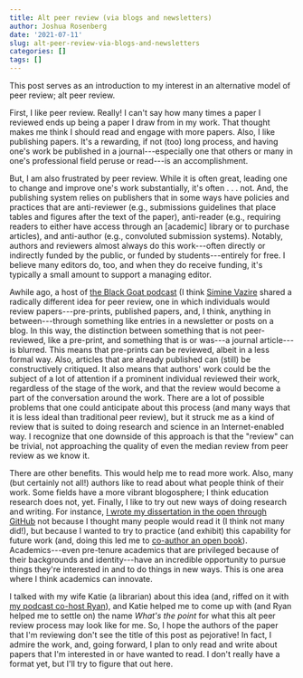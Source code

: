 ```yaml
---
title: Alt peer review (via blogs and newsletters)
author: Joshua Rosenberg
date: '2021-07-11'
slug: alt-peer-review-via-blogs-and-newsletters
categories: []
tags: []
---
```


This post serves as an introduction to my interest in an alternative model of peer review; alt peer review.

First, I like peer review. Really! I can't say how many times a paper I reviewed ends up being a paper I draw from in my work. That thought makes me think I should read and engage with more papers. Also, I like publishing papers. It's a rewarding, if not (too) long process, and having one's work be published in a journal---especially one that others or many in one's professional field peruse or read---is an accomplishment. 

But, I am also frustrated by peer review. While it is often great, leading one to change and improve one's work substantially, it's often . . . not. And, the publishing system relies on publishers that in some ways have policies and practices that are anti-reviewer (e.g., submissions guidelines that place tables and figures after the text of the paper), anti-reader (e.g., requiring readers to either have access through an [academic] library or to purchase articles), and anti-author (e.g., convoluted submission systems). Notably, authors and reviewers almost always do this work---often directly or indirectly funded by the public, or funded by students---entirely for free. I believe many editors do, too, and when they do receive funding, it's typically a small amount to support a managing editor.

Awhile ago, a host of [the Black Goat podcast](https://www.theblackgoatpodcast.com/about/) (I think [Simine Vazire](https://www.simine.com/) shared a radically different idea for peer review, one in which individuals would review papers---pre-prints, published papers, and, I think, anything in between---through something like entries in a newsletter or posts on a blog. In this way, the distinction between something that is not peer-reviewed, like a pre-print, and something that is or was---a journal article---is blurred. This means that pre-prints can be reviewed, albeit in a less formal way. Also, articles that are already published can (still) be constructively critiqued. It also means that authors' work could be the subject of a lot of attention if a prominent individual reviewed their work, regardless of the stage of the work, and that the review would become a part of the conversation around the work. There are a lot of possible problems that one could anticipate about this process (and many ways that it is less ideal than traditional peer review), but it struck me as a kind of review that is suited to doing research and science in an Internet-enabled way. I recognize that one downside of this approach is that the "review" can be trivial, not approaching the quality of even the median review from peer review as we know it.

There are other benefits. This would help me to read more work. Also, many (but certainly not all!) authors like to read about what people think of their work. Some fields have a more vibrant blogosphere; I think education research does not, yet. Finally, I like to try out new ways of doing research and writing. For instance, [I wrote my dissertation in the open through GitHub](https://jrosen48.github.io/dissertation/) not because I thought many people would read it (I think not many did!), but because I wanted to try to practice (and exhibit) this capability for future work (and, doing this led me to [co-author an open book](https://github.com/data-edu/data-science-in-education)). Academics---even pre-tenure academics that are privileged because of their backgrounds and identity---have an incredible opportunity to pursue things they're interested in and to do things in new ways. This is one area where I think academics can innovate.

I talked with my wife Katie (a librarian) about this idea (and, riffed on it with [my podcast co-host Ryan](https://linktr.ee/ry_estrellado)), and Katie helped me to come up with (and Ryan helped me to settle on) the name *What's the point* for what this alt peer review process may look like for me. So, I hope the authors of the paper that I'm reviewing don't see the title of this post as pejorative! In fact, I admire the work, and, going forward, I plan to only read and write about papers that I'm interested in or have wanted to read. I don't really have a format yet, but I'll try to figure that out here.
